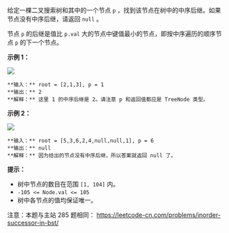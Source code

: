 给定一棵二叉搜索树和其中的一个节点 `p` ，找到该节点在树中的中序后继。如果节点没有中序后继，请返回 `null` 。

节点 `p` 的后继是值比 `p.val` 大的节点中键值最小的节点，即按中序遍历的顺序节点 `p` 的下一个节点。



**示例 1：**

![](https://assets.leetcode.com/uploads/2019/01/23/285_example_1.PNG)

    
    
    **输入：** root = [2,1,3], p = 1
    **输出：** 2
    **解释：** 这里 1 的中序后继是 2。请注意 p 和返回值都应是 TreeNode 类型。
    

**示例  2：**

![](https://assets.leetcode.com/uploads/2019/01/23/285_example_2.PNG)

    
    
    **输入：** root = [5,3,6,2,4,null,null,1], p = 6
    **输出：** null
    **解释：** 因为给出的节点没有中序后继，所以答案就返回 null 了。
    



**提示：**

  * 树中节点的数目在范围 `[1, 104]` 内。
  * `-105 <= Node.val <= 105`
  * 树中各节点的值均保证唯一。



注意：本题与主站 285 题相同： <https://leetcode-cn.com/problems/inorder-successor-in-bst/>

